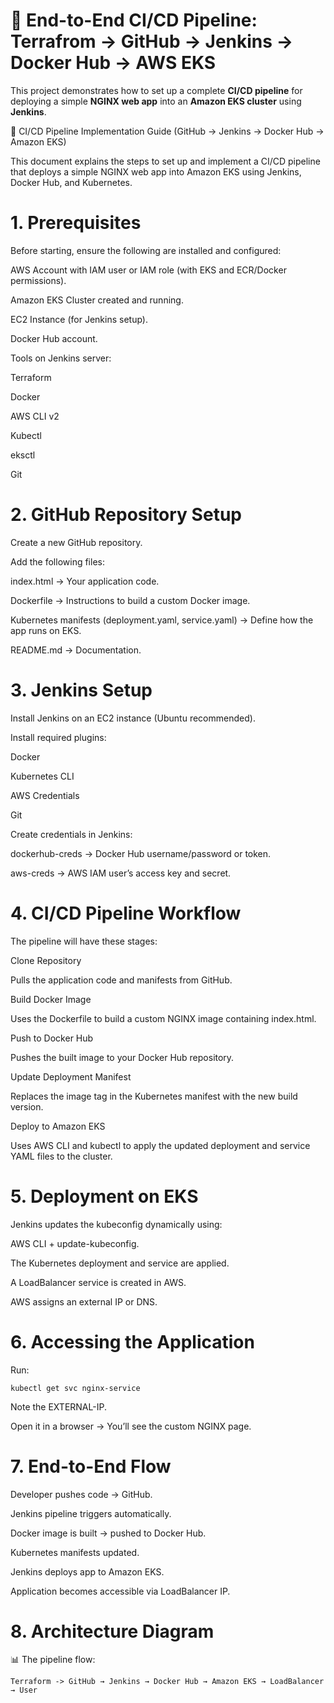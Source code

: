 # 🚀 End-to-End CI/CD Pipeline: Terrafrom -> GitHub → Jenkins → Docker Hub → AWS EKS

This project demonstrates how to set up a complete **CI/CD pipeline** for deploying a simple **NGINX web app** into an **Amazon EKS cluster** using **Jenkins**.


🚀 CI/CD Pipeline Implementation Guide (GitHub → Jenkins → Docker Hub → Amazon EKS)

This document explains the steps to set up and implement a CI/CD pipeline that deploys a simple NGINX web app into Amazon EKS using Jenkins, Docker Hub, and Kubernetes.

# 1. Prerequisites

Before starting, ensure the following are installed and configured:

AWS Account with IAM user or IAM role (with EKS and ECR/Docker permissions).

Amazon EKS Cluster created and running.

EC2 Instance (for Jenkins setup).

Docker Hub account.

Tools on Jenkins server:

Terraform

Docker

AWS CLI v2

Kubectl

eksctl

Git

# 2. GitHub Repository Setup

Create a new GitHub repository.

Add the following files:

index.html → Your application code.

Dockerfile → Instructions to build a custom Docker image.

Kubernetes manifests (deployment.yaml, service.yaml) → Define how the app runs on EKS.

README.md → Documentation.

# 3. Jenkins Setup

Install Jenkins on an EC2 instance (Ubuntu recommended).

Install required plugins:

Docker

Kubernetes CLI

AWS Credentials

Git

Create credentials in Jenkins:

dockerhub-creds → Docker Hub username/password or token.

aws-creds → AWS IAM user’s access key and secret.

# 4. CI/CD Pipeline Workflow

The pipeline will have these stages:

Clone Repository

Pulls the application code and manifests from GitHub.

Build Docker Image

Uses the Dockerfile to build a custom NGINX image containing index.html.

Push to Docker Hub

Pushes the built image to your Docker Hub repository.

Update Deployment Manifest

Replaces the image tag in the Kubernetes manifest with the new build version.

Deploy to Amazon EKS

Uses AWS CLI and kubectl to apply the updated deployment and service YAML files to the cluster.

# 5. Deployment on EKS

Jenkins updates the kubeconfig dynamically using:

AWS CLI + update-kubeconfig.

The Kubernetes deployment and service are applied.

A LoadBalancer service is created in AWS.

AWS assigns an external IP or DNS.

# 6. Accessing the Application

Run:
```
kubectl get svc nginx-service
```

Note the EXTERNAL-IP.

Open it in a browser → You’ll see the custom NGINX page.

# 7. End-to-End Flow

Developer pushes code → GitHub.

Jenkins pipeline triggers automatically.

Docker image is built → pushed to Docker Hub.

Kubernetes manifests updated.

Jenkins deploys app to Amazon EKS.

Application becomes accessible via LoadBalancer IP.

# 8. Architecture Diagram

📊 The pipeline flow:

```
Terraform -> GitHub → Jenkins → Docker Hub → Amazon EKS → LoadBalancer → User
```
